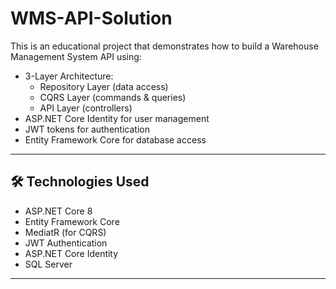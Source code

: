 # ‏‏WMS-API-Solution
This is an educational project that demonstrates how to build a Warehouse Management System API using:

- 3-Layer Architecture:
  - Repository Layer (data access)
  - CQRS Layer (commands & queries)
  - API Layer (controllers)
- ASP.NET Core Identity for user management
- JWT tokens for authentication
- Entity Framework Core for database access

---

## 🛠 Technologies Used

- ASP.NET Core 8
- Entity Framework Core
- MediatR (for CQRS)
- JWT Authentication
- ASP.NET Core Identity
- SQL Server

---
